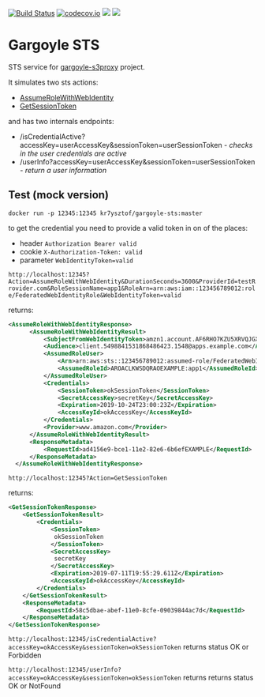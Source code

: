 [![Build Status](https://travis-ci.org/kr7ysztof/gargoyle-sts.svg?branch=master)](https://travis-ci.org/kr7ysztof/gargoyle-sts)
[![codecov.io](http://codecov.io/github/kr7ysztof/gargoyle-sts/coverage.svg?branch=master)](https://codecov.io/gh/kr7ysztof/gargoyle-sts?branch=master)
[![](https://images.microbadger.com/badges/image/kr7ysztof/gargoyle-sts:master.svg)](https://microbadger.com/images/kr7ysztof/gargoyle-sts:master)
[![](https://images.microbadger.com/badges/version/kr7ysztof/gargoyle-sts:master.svg)](https://microbadger.com/images/kr7ysztof/gargoyle-sts:master)

# Gargoyle STS

STS service for [gargoyle-s3proxy](https://github.com/arempter/gargoyle-s3proxy) project.

It simulates two sts actions:
 * [AssumeRoleWithWebIdentity](https://docs.aws.amazon.com/STS/latest/APIReference/API_AssumeRoleWithWebIdentity.html)
 * [GetSessionToken](https://docs.aws.amazon.com/STS/latest/APIReference/API_GetSessionToken.html)
 
and has two internals endpoints:
 * /isCredentialActive?accessKey=userAccessKey&sessionToken=userSessionToken - _checks in the user credentials are active_
 * /userInfo?accessKey=userAccessKey&sessionToken=userSessionToken - _return a user information_
 
## Test (mock version)

`docker run -p 12345:12345 kr7ysztof/gargoyle-sts:master`

to get the credential you need to provide a valid token in on of the places:
* header `Authorization Bearer valid`
* cookie `X-Authorization-Token: valid`
* parameter `WebIdentityToken=valid`

```http://localhost:12345?Action=AssumeRoleWithWebIdentity&DurationSeconds=3600&ProviderId=testRrovider.com&RoleSessionName=app1&RoleArn=arn:aws:iam::123456789012:role/FederatedWebIdentityRole&WebIdentityToken=valid```

returns:

```xml
<AssumeRoleWithWebIdentityResponse>
      <AssumeRoleWithWebIdentityResult>
          <SubjectFromWebIdentityToken>amzn1.account.AF6RHO7KZU5XRVQJGXK6HB56KR2A</SubjectFromWebIdentityToken>
          <Audience>client.5498841531868486423.1548@apps.example.com</Audience>
          <AssumedRoleUser>
              <Arn>arn:aws:sts::123456789012:assumed-role/FederatedWebIdentityRole/app1</Arn>
              <AssumedRoleId>AROACLKWSDQRAOEXAMPLE:app1</AssumedRoleId>
          </AssumedRoleUser>
          <Credentials>
              <SessionToken>okSessionToken</SessionToken>
              <SecretAccessKey>secretKey</SecretAccessKey>
              <Expiration>2019-10-24T23:00:23Z</Expiration>
              <AccessKeyId>okAccessKey</AccessKeyId>
          </Credentials>
          <Provider>www.amazon.com</Provider>
      </AssumeRoleWithWebIdentityResult>
      <ResponseMetadata>
          <RequestId>ad4156e9-bce1-11e2-82e6-6b6efEXAMPLE</RequestId>
      </ResponseMetadata>
  </AssumeRoleWithWebIdentityResponse>
```

```http://localhost:12345?Action=GetSessionToken```

returns:

```xml
<GetSessionTokenResponse>
    <GetSessionTokenResult>
        <Credentials>
            <SessionToken>
             okSessionToken
            </SessionToken>
            <SecretAccessKey>
             secretKey
            </SecretAccessKey>
            <Expiration>2019-07-11T19:55:29.611Z</Expiration>
            <AccessKeyId>okAccessKey</AccessKeyId>
        </Credentials>
    </GetSessionTokenResult>
    <ResponseMetadata>
        <RequestId>58c5dbae-abef-11e0-8cfe-09039844ac7d</RequestId>
    </ResponseMetadata>
</GetSessionTokenResponse>
```

```http://localhost:12345/isCredentialActive?accessKey=okAccessKey&sessionToken=okSessionToken```
returns status OK or Forbidden

```http://localhost:12345/userInfo?accessKey=okAccessKey&sessionToken=okSessionToken```
returns returns status OK or NotFound